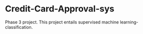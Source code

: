 # Credit-Card-Approval-sys
Phase 3 project. This project entails supervised machine learning- classification. 
